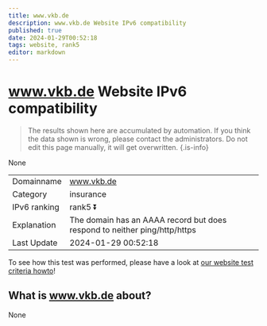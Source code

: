 ```yaml
---
title: www.vkb.de
description: www.vkb.de Website IPv6 compatibility
published: true
date: 2024-01-29T00:52:18
tags: website, rank5
editor: markdown
---
```


# www.vkb.de Website IPv6 compatibility

> The results shown here are accumulated by automation. If you think the data shown is wrong, please contact the administrators. 
> Do not edit this page manually, it will get overwritten.
{.is-info}

None


|   |   |
| - | - |
| Domainname | www.vkb.de
| Category | insurance |
| IPv6 ranking | rank5 :arrow_double_down: |
| Explanation | The domain has an AAAA record but does respond to neither ping/http/https |
| Last Update | 2024-01-29 00:52:18 |

To see how this test was performed, please have a look at [our website test criteria howto](/howto/testcriteria/website)!


## What is www.vkb.de about?
None
